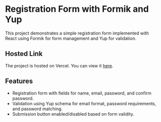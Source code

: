 # Registration Form with Formik and Yup

This project demonstrates a simple registration form implemented with React using Formik for form management and Yup for validation.

## Hosted Link

The project is hosted on Vercel. You can view it [here](https://react-mct-green.vercel.app/).

## Features

- Registration form with fields for name, email, password, and confirm password.
- Validation using Yup schema for email format, password requirements, and password matching.
- Submission button enabled/disabled based on form validity.


